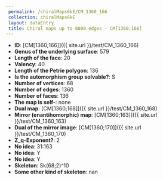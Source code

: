 ```yaml
--- 
 permalink: /chiralMaps6kE/CM_1360_166 
 collection: chiralMaps6kE
 layout: dataEntry
 title: Chiral maps up to 6000 edges - CM[1360;166]
---
```


- **ID**: [CM[1360;166]]({{ site.url }}/test/CM_1360_166)
- **Genus of the underlying surface**: 579
- **Length of the face**: 20
- **Valency**: 40
- **Length of the Petrie polygon**: 136
- **Is the automorphism group solvable?**: S
- **Number of vertices**: 68
- **Number of edges**: 1360
- **Number of faces**: 136
- **The map is self-**: none
- **Dual map**: [CM[1360;168]]({{ site.url }}/test/CM_1360_168)
- **Mirror (enantihomorphic) map**: [CM[1360;163]]({{ site.url }}/test/CM_1360_163)
- **Dual of the mirror image**: [CM[1360;170]]({{ site.url }}/test/CM_1360_170)
- **Z_q-Exponent?**: 2
- **No idea**:  31:163
- **No idea**: Y
- **No idea**: Y
- **Skeleton**: Sk(68;2)^10
- **Some other kind of skeleton**: nan
